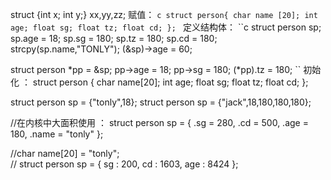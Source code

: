 struct {int x; int y;}  xx,yy,zz;
赋值：
``c
		struct person{
						char name [20];
						int age;
						float sg;
						float tz;
						float cd;
		};
``
定义结构体：
``c
struct person sp;
sp.age = 18;
sp.sg   = 180;
sp.tz    = 180;
sp.cd   = 180;
strcpy(sp.name,"TONLY");
(&sp)->age = 60;

struct person \*pp = &sp;
pp->age = 18;
pp->sg = 180;
(*pp).tz = 180;
``
初始化 ：
			struct person {
				char name[20];
				int age;
				float sg;
				float tz;
				float cd;
			};
			
struct person sp = {"tonly",18};
struct person sp = {"jack",18,180,180,180};
			
//在内核中大面积使用 ： 
			struct person sp = {
				.sg = 280,
				.cd = 500,
				.age = 180,
				.name = "tonly"
			};
			
//char name[20] = "tonly";			
			//
			struct person sp = {
				sg : 200,
				cd : 1603,
				age : 8424
			};